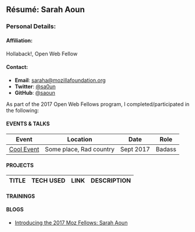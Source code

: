 ## Résumé: Sarah Aoun	

### Personal Details:

#### Affiliation:
Hollaback!, Open Web Fellow

#### Contact:
* **Email**: [saraha@mozillafoundation.org](mailto:saraha@mozillafoundation.org)
* **Twitter**: [@sa0un](https://twitter.com/sa0un)
* **GitHub**: [@saoun](https://github.com/saoun)

As part of the 2017 Open Web Fellows program, I completed/participated in the following:

#### EVENTS & TALKS

Event | Location | Date | Role
----- | -------- | ---- | -----
[Cool Event](URL) | Some place, Rad country | Sept 2017 | Badass  


#### PROJECTS
TITLE | TECH USED | LINK | DESCRIPTION
----- | --------- | ---- | ------------

#### TRAININGS
  
#### BLOGS
* [Introducing the 2017 Moz Fellows: Sarah Aoun](https://medium.com/read-write-participate/mozilla-announces-15-new-fellows-for-science-advocacy-and-media-1bff27e97fc7)